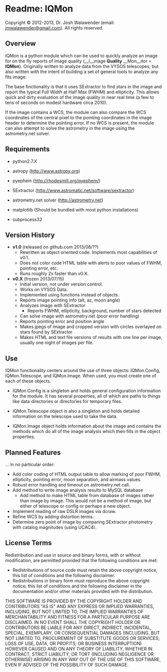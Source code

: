 # Readme: IQMon

Copyright © 2012-2013, Dr. Josh Walawender (email: jmwalawender@gmail.com). All rights reserved.


## Overview

IQMon is a python module which can be used to quickly analyze an image for on the fly reports of image quality (__I__mage __Quality__ __Mon__itor = __IQMon__).  Originally written to analyze data from the VYSOS telescopes, but also written with the intent of building a set of general tools to analyze any fits image.

The base finctionality is that it uses SExtractor to find stars in the image and report the typical Full Width at Half Max (FWHM) and ellipticity.  This allows quick and dirty evaluation of the image quality in near real time (a few to tens of seconds on modest hardware circa 2010).

If the image contains a WCS, the module can also compare the WCS coordinates of the central pixel to the pointing coordinates in the image header to determine the pointing error.  If no WCS is present, the module can also attempt to solve the astrometry in the image using the astrometry.net solver.  

## Requirements

* python2.7.X
* astropy (<http://www.astropy.org>)
* pyephem (<http://rhodesmill.org/pyephem/>)
* SExtractor (<http://www.astromatic.net/software/sextractor>)
* astrometry.net solver (<http://astrometry.net>)

* matplotlib (Should be bundled with most python installations)
* subprocess32

## Version History

* __v1.0__ (released on github.com 2013/08/??)
    * Rewritten as object oriented code.  Implements most capabilities of v0.1.
    * Does not color code HTML table with alerts to poor values of FWHM, pointing error, etc.
    * Runs roughly 2x faster than v0.X.
* __v0.X__ (frozen 2013/07/15)
    * Initial version, not under version control.
    * Works on VYSOS Data.
    * Implemented using functions instead of objects.
    * Reports image pointing info (alt, az, moon angle)
    * Analyzes image with SExtractor
        * Reports FWHM, ellipticity, background, number of stars detected
    * Can solve image with astrometry.net (poor error handling)
    * Reports pointing error and position angle
    * Makes jpegs of image and cropped version with circles overlayed on stars found by SExtractor
    * Makes HTML and text file versions of results with one line per image, usually one night of images per file.

## Use

IQMon functionality centers around the use of three objects:  IQMon.Config, IQMon.Telescope, and IQMon.Image.  When used, you must create one of each of these objects.

* IQMon.Config is a singleton and holds general configuration information for the module.  It has several properties, all of which are paths to things like data directories or directories for temporary files.

* IQMon.Telescope object is also a singleton and holds detailed information on the telescope used to take the data.

* IQMon.Image object holds information about the image and contains the methods which do all of the image analysis which then fills in the object properties.

## Planned Features

… in no particular order:

* Add color coding of HTML output table to allow marking of poor FWHM, ellipticity, pointing error, moon separation, and airmass values.
* Robust error handling and timeout on astrometry.net call.
* Add method to write image analysis results to MySQL database
    * Add method to make HTML table from database of images rather than image by image.  This would not be a method of image, but either of telescope or config or perhaps a new object.
* Implement reading of raw DSLR images via dcraw.
* Refine WCS by adding distortion terms.
* Determine zero point of image by comparing SExtractor photometry with catalog magnitudes (using UCAC4).

## License Terms

Redistribution and use in source and binary forms, with or without modification, are permitted provided that the following conditions are met:

* Redistributions of source code must retain the above copyright notice, this list of conditions and the following disclaimer.
* Redistributions in binary form must reproduce the above copyright notice, this list of conditions and the following disclaimer in the documentation and/or other materials provided with the distribution.

THIS SOFTWARE IS PROVIDED BY THE COPYRIGHT HOLDER AND CONTRIBUTORS "AS IS" AND ANY EXPRESS OR IMPLIED WARRANTIES, INCLUDING, BUT NOT LIMITED TO, THE IMPLIED WARRANTIES OF MERCHANTABILITY AND FITNESS FOR A PARTICULAR PURPOSE ARE DISCLAIMED. IN NO EVENT SHALL THE COPYRIGHT HOLDER OR CONTRIBUTORS BE LIABLE FOR ANY DIRECT, INDIRECT, INCIDENTAL, SPECIAL, EXEMPLARY, OR CONSEQUENTIAL DAMAGES (INCLUDING, BUT NOT LIMITED TO, PROCUREMENT OF SUBSTITUTE GOODS OR SERVICES; LOSS OF USE, DATA, OR PROFITS; OR BUSINESS INTERRUPTION) HOWEVER CAUSED AND ON ANY THEORY OF LIABILITY, WHETHER IN CONTRACT, STRICT LIABILITY, OR TORT (INCLUDING NEGLIGENCE OR OTHERWISE) ARISING IN ANY WAY OUT OF THE USE OF THIS SOFTWARE, EVEN IF ADVISED OF THE POSSIBILITY OF SUCH DAMAGE.